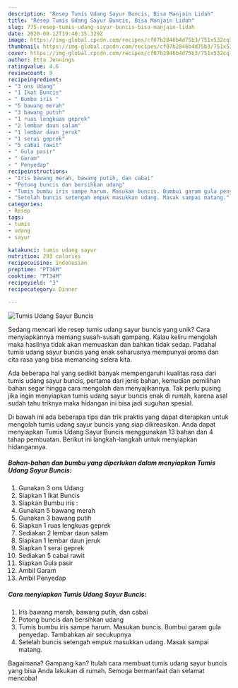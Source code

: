 ```yaml
---
description: "Resep Tumis Udang Sayur Buncis, Bisa Manjain Lidah"
title: "Resep Tumis Udang Sayur Buncis, Bisa Manjain Lidah"
slug: 775-resep-tumis-udang-sayur-buncis-bisa-manjain-lidah
date: 2020-08-12T19:40:35.329Z
image: https://img-global.cpcdn.com/recipes/cf07b2846b4d75b3/751x532cq70/tumis-udang-sayur-buncis-foto-resep-utama.jpg
thumbnail: https://img-global.cpcdn.com/recipes/cf07b2846b4d75b3/751x532cq70/tumis-udang-sayur-buncis-foto-resep-utama.jpg
cover: https://img-global.cpcdn.com/recipes/cf07b2846b4d75b3/751x532cq70/tumis-udang-sayur-buncis-foto-resep-utama.jpg
author: Etta Jennings
ratingvalue: 4.6
reviewcount: 9
recipeingredient:
- "3 ons Udang"
- "1 Ikat Buncis"
- " Bumbu iris "
- "5 bawang merah"
- "3 bawang putih"
- "1 ruas lengkuas geprek"
- "2 lembar daun salam"
- "1 lembar daun jeruk"
- "1 serai geprek"
- "5 cabai rawit"
- " Gula pasir"
- " Garam"
- " Penyedap"
recipeinstructions:
- "Iris bawang merah, bawang putih, dan cabai"
- "Potong buncis dan bersihkan udang"
- "Tumis bumbu iris sampe harum. Masukan buncis. Bumbui garam gula penyedap. Tambahkan air secukupnya"
- "Setelah buncis setengah empuk masukkan udang. Masak sampai matang."
categories:
- Resep
tags:
- tumis
- udang
- sayur

katakunci: tumis udang sayur 
nutrition: 293 calories
recipecuisine: Indonesian
preptime: "PT36M"
cooktime: "PT34M"
recipeyield: "3"
recipecategory: Dinner

---
```



![Tumis Udang Sayur Buncis](https://img-global.cpcdn.com/recipes/cf07b2846b4d75b3/751x532cq70/tumis-udang-sayur-buncis-foto-resep-utama.jpg)

Sedang mencari ide resep tumis udang sayur buncis yang unik? Cara menyiapkannya memang susah-susah gampang. Kalau keliru mengolah maka hasilnya tidak akan memuaskan dan bahkan tidak sedap. Padahal tumis udang sayur buncis yang enak seharusnya mempunyai aroma dan cita rasa yang bisa memancing selera kita.



Ada beberapa hal yang sedikit banyak mempengaruhi kualitas rasa dari tumis udang sayur buncis, pertama dari jenis bahan, kemudian pemilihan bahan segar hingga cara mengolah dan menyajikannya. Tak perlu pusing jika ingin menyiapkan tumis udang sayur buncis enak di rumah, karena asal sudah tahu triknya maka hidangan ini bisa jadi suguhan spesial.


Di bawah ini ada beberapa tips dan trik praktis yang dapat diterapkan untuk mengolah tumis udang sayur buncis yang siap dikreasikan. Anda dapat menyiapkan Tumis Udang Sayur Buncis menggunakan 13 bahan dan 4 tahap pembuatan. Berikut ini langkah-langkah untuk menyiapkan hidangannya.

<!--inarticleads1-->

##### Bahan-bahan dan bumbu yang diperlukan dalam menyiapkan Tumis Udang Sayur Buncis:

1. Gunakan 3 ons Udang
1. Siapkan 1 Ikat Buncis
1. Siapkan  Bumbu iris :
1. Gunakan 5 bawang merah
1. Gunakan 3 bawang putih
1. Siapkan 1 ruas lengkuas geprek
1. Sediakan 2 lembar daun salam
1. Siapkan 1 lembar daun jeruk
1. Siapkan 1 serai geprek
1. Sediakan 5 cabai rawit
1. Siapkan  Gula pasir
1. Ambil  Garam
1. Ambil  Penyedap




<!--inarticleads2-->

##### Cara menyiapkan Tumis Udang Sayur Buncis:

1. Iris bawang merah, bawang putih, dan cabai
1. Potong buncis dan bersihkan udang
1. Tumis bumbu iris sampe harum. Masukan buncis. Bumbui garam gula penyedap. Tambahkan air secukupnya
1. Setelah buncis setengah empuk masukkan udang. Masak sampai matang.




Bagaimana? Gampang kan? Itulah cara membuat tumis udang sayur buncis yang bisa Anda lakukan di rumah. Semoga bermanfaat dan selamat mencoba!
